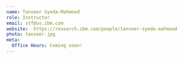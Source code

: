 ```yaml
---
name: Tanveer Syeda-Mahmood
role: Instructor
email: stf@us.ibm.com
website:  https://research.ibm.com/people/tanveer-syeda-mahmood
photo: tanveer.jpg
meta:
  Office Hours: Coming soon!
---
```

